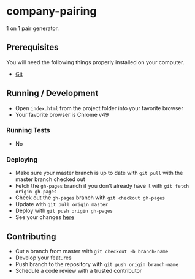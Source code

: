 # company-pairing
1 on 1 pair generator.

## Prerequisites

You will need the following things properly installed on your computer.

* [Git](http://git-scm.com/)

## Running / Development

* Open `index.html` from the project folder into your favorite browser
* Your favorite browser is Chrome v49

### Running Tests

* No

### Deploying

* Make sure your master branch is up to date with `git pull` with the master branch checked out
* Fetch the `gh-pages` branch if you don't already have it with `git fetch origin gh-pages`
* Check out the `gh-pages` branch with `git checkout gh-pages`
* Update with `git pull origin master`
* Deploy with `git push origin gh-pages`
* See your changes [here](http://michaelroberts214.github.io/company-pairing/)

## Contributing

* Cut a branch from master with `git checkout -b branch-name`
* Develop your features
* Push branch to the repository with `git push origin branch-name`
* Schedule a code review with a trusted contributor
